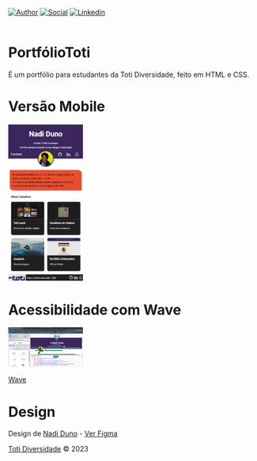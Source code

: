 [![Author](https://img.shields.io/badge/Dev-Nadi%20Duno-blueviolet%20)](https://portfolio-nadi.vercel.app/)
[![Social](https://img.shields.io/twitter/follow/nadiduno?label=%40nadiduno&style=social)](https://twitter.com/nadiduno)
[![Linkedin](https://img.shields.io/badge/in-Nadi%20Duno-blue)](https://www.linkedin.com/in/nadiduno/)
<br />
<br />

# PortfólioToti

É um portfólio para estudantes da Toti Diversidade, feito em HTML e CSS.

# Versão Mobile

<div>
  <img 
    alt="Captura de pantalla do aplicativo, é um portfólio que tem a foto, dados pessoais e principais trabalhos, as cores que ressaltam é o roxo e laranja"
    src="https://raw.githubusercontent.com/nadiduno/portfoliototi/main/.github/imgApp.png" 
    width="30%"
  >
  <br />
</div>

# Acessibilidade com Wave

<div>
  <img 
    src="https://raw.githubusercontent.com/nadiduno/portfoliototi/main/.github/imgAppAccessibility.png" 
    width="30%"
  >
  <br />
</div>


[Wave](https://wave.webaim.org/)

# Design

Design de  [Nadi Duno](https://www.linkedin.com/in/nadiduno/) - [Ver Figma](https://bit.ly/3QMRwxs)

[Toti Diversidade](https://totidiversidade.com.br/) © 2023


